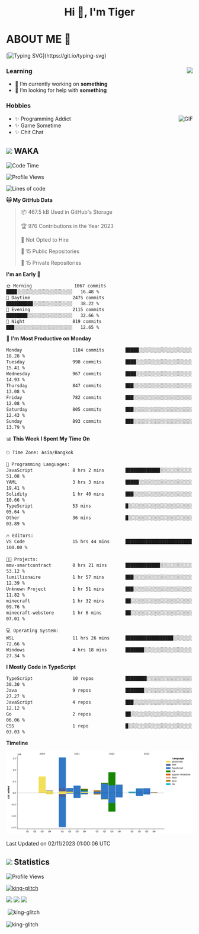 <h1 align="center">Hi 👋, I'm Tiger</h1>




# ABOUT ME 💬

[![Typing SVG](https://readme-typing-svg.herokuapp.com?color=22F771&vCenter=true&lines=A+perssionate+developer+from+nowhere.)](https://git.io/typing-svg)

<div>
 <img align="right" src="https://spotify-github-profile.vercel.app/api/view?uid=12129734423&cover_image=false&theme=default&bar_color=22d016&bar_color_cover=true" />
 <h3>Learning</h3>
 
 <ul>
  <li>🔭 I’m currently working on <b>something</b></li>
  <li>🤝 I’m looking for help with <b>something</b></li>
 </ul>
 
</div>
<div>
 <h3>Hobbies</h3>
 <img align="right" height="475px"  alt="GIF" src="https://i.pinimg.com/originals/1f/b7/db/1fb7dbee557e5ed509f7517da8a84d58.gif" />
 <ul>
  <li>✨ Programming Addict</li>
  <li>✨ Game Sometime</li>
  <li>✨ Chit Chat</li>
 </ul>
 
</div>



## <img height="40" src="https://raw.githubusercontent.com/innng/innng/master/assets/kyubey.gif"/> WAKA

<!--START_SECTION:waka-->
![Code Time](http://img.shields.io/badge/Code%20Time-1%2C637%20hrs%2022%20mins-blue)

![Profile Views](http://img.shields.io/badge/Profile%20Views-2-blue)

![Lines of code](https://img.shields.io/badge/From%20Hello%20World%20I%27ve%20Written-5.3%20million%20lines%20of%20code-blue)

**🐱 My GitHub Data** 

> 📦 467.5 kB Used in GitHub's Storage 
 > 
> 🏆 976 Contributions in the Year 2023
 > 
> 🚫 Not Opted to Hire
 > 
> 📜 15 Public Repositories 
 > 
> 🔑 15 Private Repositories 
 > 
**I'm an Early 🐤** 

```text
🌞 Morning                1067 commits        ████░░░░░░░░░░░░░░░░░░░░░   16.48 % 
🌆 Daytime                2475 commits        ██████████░░░░░░░░░░░░░░░   38.22 % 
🌃 Evening                2115 commits        ████████░░░░░░░░░░░░░░░░░   32.66 % 
🌙 Night                  819 commits         ███░░░░░░░░░░░░░░░░░░░░░░   12.65 % 
```
📅 **I'm Most Productive on Monday** 

```text
Monday                   1184 commits        █████░░░░░░░░░░░░░░░░░░░░   18.28 % 
Tuesday                  998 commits         ████░░░░░░░░░░░░░░░░░░░░░   15.41 % 
Wednesday                967 commits         ████░░░░░░░░░░░░░░░░░░░░░   14.93 % 
Thursday                 847 commits         ███░░░░░░░░░░░░░░░░░░░░░░   13.08 % 
Friday                   782 commits         ███░░░░░░░░░░░░░░░░░░░░░░   12.08 % 
Saturday                 805 commits         ███░░░░░░░░░░░░░░░░░░░░░░   12.43 % 
Sunday                   893 commits         ███░░░░░░░░░░░░░░░░░░░░░░   13.79 % 
```


📊 **This Week I Spent My Time On** 

```text
🕑︎ Time Zone: Asia/Bangkok

💬 Programming Languages: 
JavaScript               8 hrs 2 mins        █████████████░░░░░░░░░░░░   51.08 % 
YAML                     3 hrs 3 mins        █████░░░░░░░░░░░░░░░░░░░░   19.41 % 
Solidity                 1 hr 40 mins        ███░░░░░░░░░░░░░░░░░░░░░░   10.66 % 
TypeScript               53 mins             █░░░░░░░░░░░░░░░░░░░░░░░░   05.64 % 
Other                    36 mins             █░░░░░░░░░░░░░░░░░░░░░░░░   03.89 % 

🔥 Editors: 
VS Code                  15 hrs 44 mins      █████████████████████████   100.00 % 

🐱‍💻 Projects: 
mmv-smartcontract        8 hrs 21 mins       █████████████░░░░░░░░░░░░   53.12 % 
lumillionaire            1 hr 57 mins        ███░░░░░░░░░░░░░░░░░░░░░░   12.39 % 
Unknown Project          1 hr 51 mins        ███░░░░░░░░░░░░░░░░░░░░░░   11.82 % 
minecraft                1 hr 32 mins        ██░░░░░░░░░░░░░░░░░░░░░░░   09.76 % 
minecraft-webstore       1 hr 6 mins         ██░░░░░░░░░░░░░░░░░░░░░░░   07.01 % 

💻 Operating System: 
WSL                      11 hrs 26 mins      ██████████████████░░░░░░░   72.66 % 
Windows                  4 hrs 18 mins       ███████░░░░░░░░░░░░░░░░░░   27.34 % 
```

**I Mostly Code in TypeScript** 

```text
TypeScript               10 repos            ████████░░░░░░░░░░░░░░░░░   30.30 % 
Java                     9 repos             ███████░░░░░░░░░░░░░░░░░░   27.27 % 
JavaScript               4 repos             ███░░░░░░░░░░░░░░░░░░░░░░   12.12 % 
Go                       2 repos             ██░░░░░░░░░░░░░░░░░░░░░░░   06.06 % 
CSS                      1 repo              █░░░░░░░░░░░░░░░░░░░░░░░░   03.03 % 
```



**Timeline**

![Lines of Code chart](https://raw.githubusercontent.com/king-glitch/king-glitch/main/assets/bar_graph.png)


 Last Updated on 02/11/2023 01:00:06 UTC
<!--END_SECTION:waka-->
## <img height="40" src="https://raw.githubusercontent.com/innng/innng/master/assets/kyubey.gif"/> Statistics
![Profile Views](https://komarev.com/ghpvc/?username=king-glitch)  

<p align="left"> 
 <a href="https://github.com/ryo-ma/github-profile-trophy">
  <img src="https://github-profile-trophy.vercel.app/?username=king-glitch&theme=dracula" alt="king-glitch" />
 </a> </p>

![](https://github-profile-summary-cards.vercel.app/api/cards/profile-details?username=king-glitch&theme=dracula)
![](https://github-profile-summary-cards.vercel.app/api/cards/stats?username=king-glitch&theme=dracula) 
![](https://github-profile-summary-cards.vercel.app/api/cards/productive-time?username=king-glitch&theme=dracula)


<p>&nbsp;<img align="center" src="https://github-readme-stats.vercel.app/api?username=king-glitch&theme=dracula" alt="king-glitch" /></p>

<p><img align="center" src="https://github-readme-streak-stats.herokuapp.com/?user=king-glitch&theme=dracula" alt="king-glitch" /></p>
